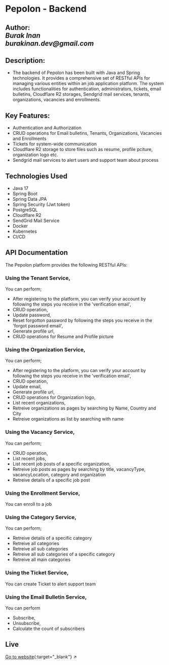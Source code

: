 # Pepolon - Backend

**Author:**  
_Burak Inan_   
_burakinan.dev@gmail.com_
---

## Description:
* The backend of Pepolon has been built with Java and Spring technologies. It provides a comprehensive set of RESTful APIs for managing various entities within an job application platform. The system includes functionalities for authentication, administrators, tickets, email bulletins, Cloudflare R2 storages, Sendgrid mail services, tenants, organizations, vacancies and enrollments.

## Key Features:

* Authentication and Authorization
* CRUD operations for Email bulletins, Tenants, Organizations, Vacancies and Enrollments
* Tickets for system-wide communication
* Cloudflare R2 storage to store files such as resume, profile pciture, organization logo etc.
* Sendgrid mail services to alert users and support team about process

## Technologies Used
- Java 17
- Spring Boot
- Spring Data JPA
- Spring Security (Jwt token)
- PostgreSQL
- Cloudflare R2
- SendGrid Mail Service
- Docker
- Kubernetes
- CI/CD


## API Documentation
The Pepolon platform provides the following RESTful APIs:

### Using the Tenant Service,
You can perform;

* After registering to the platform, you can verify your account by following the steps you receive in the 'verification email',
* CRUD operation,
* Update password,
* Reset forgotton password by following the steps you receive in the 'forgot password email',
* Generate profile url,
* CRUD operations for Resume and Profile picture


### Using the Organization Service,
You can perform;

* After registering to the platform, you can verify your account by following the steps you receive in the 'verification email',
* CRUD operation,
* Update email,
* Generate profile url,
* CRUD operations for Organization logo,
* List recent organizations,
* Retreive organizations as pages by searching by Name, Country and City
* Retreive organizations as list by searching with name

### Using the Vacancy Service,
You can perform;

* CRUD operation,
* List recent jobs,
* List recent job posts of a specific organization,
* Retreive job posts as pages by searching by title, vacancyType, vacancyLocation, category and organization
* Retreive details of a specific job post

### Using the Enrollment Service,
You can enroll to a job

### Using the Category Service,
You can perform;

* Retreive details of a specific category
* Retreive all categories
* Retreive all sub categories
* Retreive all sub categories of a specific category
* Retreive all main categories

### Using the Ticket Service,
You can create Ticket to alert support team

### Using the Email Bulletin Service,
You can perform

* Subscribe, 
* Unsubscribe,
* Calculate the count of subscribers

## Live
[Go to website](https://pepolon.com){:target="_blank"} :arrow_upper_right:

